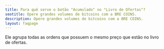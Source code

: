 ```yaml
---
title: Para quê serve o botão "Acumulado" no "Livro de Ofertas"?
seotitle: Opere grandes volumes de bitcoins com a BRE COINS.
description: Opere grandes volumes de bitcoins com a BRE COINS.
layout: faqpage
---
```

Ele agrupa todas as ordens que possuem o mesmo preço que estão no livro de ofertas.
